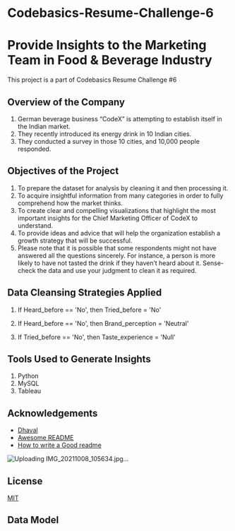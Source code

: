 # Codebasics-Resume-Challenge-6


# Provide Insights to the Marketing Team in Food & Beverage Industry
This project is a part of Codebasics Resume Challenge #6
## Overview of the Company
1. German beverage business “CodeX” is attempting to establish itself in the Indian market. 
2. They recently introduced its energy drink in 10 Indian cities.
3. They conducted a survey in those 10 cities, and 10,000 people responded.




## Objectives of the Project
1. To prepare the dataset for analysis by cleaning it and then processing it.
2. To acquire insightful information from many categories in order to fully comprehend how the market thinks.
3. To create clear and compelling visualizations that highlight the most important insights for the Chief Marketing Officer of CodeX to understand.
4. To provide ideas and advice that will help the organization establish a growth strategy that will be successful.
5. Please note that it is possible that some respondents might not have answered all the questions sincerely. For instance, a person is more likely to have not tasted the drink if they haven’t heard about it. Sense-check the data and use your judgment to clean it as required.

## Data Cleansing Strategies Applied
1. If Heard_before == 'No', then
  Tried_before =  'No'

2. If Heard_before == 'No', then
  Brand_perception = 'Neutral'

3. If Tried_before == 'No', then
  Taste_experience = 'Null'

## Tools Used to Generate Insights
1. Python
2. MySQL
3. Tableau
## Acknowledgements

 - [Dhaval](https://awesomeopensource.com/project/elangosundar/awesome-README-templates)
 - [Awesome README](https://github.com/matiassingers/awesome-readme)
 - [How to write a Good readme](https://bulldogjob.com/news/449-how-to-write-a-good-readme-for-your-github-project)

![Uploading IMG_20211008_105634.jpg…]()

## License

[MIT](https://choosealicense.com/licenses/mit/)


## Data Model

